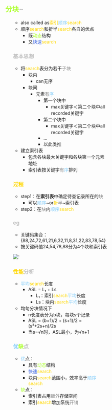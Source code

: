 <div style="float: left; width: 64%; padding: 1%;">
    
    
## <span style="color: silver;"><span style="color: GreenYellow;">分块</span>~

<ul>

- also called as<span style="color: Gold;">索引</span><span style="color: LightSkyBlue;">顺序</span><span style="color: Gold;">search</span>
- 顺序<span style="color: Gold;">search</span>和折半<span style="color: Gold;">search</span>各自的优点
  - 既<span style="color: GreenYellow;">动态</span>结构
  - 又<span style="color: RoyalBlue;">快速</span><span style="color: Gold;">search</span>

</ul>

<ul>

### <span style="color: silver;">基本思想

- 将<span style="color: Gold;">search</span>表分为若干<span style="color: gray;">子块</span>
  - 块内
    - can无序
  - 块间
    - 元素<span style="color: gray;">有</span><span style="color: LightSkyBlue;">序</span>
      - 第一个块中
        - max关键字＜第二个块中all recorded关键字
      - 第二个块中
        - max关键字＜第二个块中all recorded关键字
      - ...
      - 以此类推
- 建立索引表
  - 包含各块最大关键字和各块第一个元素地址
  - 索引表按关键字<span style="color: gray;">有</span><span style="color: LightSkyBlue;">序</span>排列

</ul>

<ul>

### <span style="color: silver;"><span style="color: Gold;">过程

- step1：在**索引表**中确定待查记录所在的<span style="color: gray;">块</span>
  - 可以<span style="color: LightSkyBlue;">顺序</span>~or<span style="color: Gold;">折</span><span style="color: gray;">半</span>~索引表
- step2：在<span style="color: gray;">块</span>内<span style="color: LightSkyBlue;">顺序</span><span style="color: Gold;">search</span>

</ul>

<ul>

### <span style="color: silver;">eg

- 关键码集合：{88,24,72,61,21,6,32,11,8,31,22,83,78,54}
- 按关键码值24,54,78,88分为4个块和索引表

![](https://cdn-mineru.openxlab.org.cn/model-mineru/prod/76ded7a7f7a5d8bfa95e7e4f016ef281090b1deb3b0fa15e348952f286083f80.jpg)`  

</ul>

<ul>

### <span style="color: silver;"><span style="color: Gold;">性能</span>分析

- <span style="color: LightSkyBlue;"><span style="color: LightSkyBlue;">平均</span></span><span style="color: Gold;">search</span>长度
  - ASL = L₁ + Ls
    - L₁：索引<span style="color: Gold;">search</span><span style="color: LightSkyBlue;">平均</span>长度
    - Ls：块内<span style="color: Gold;">search</span><span style="color: LightSkyBlue;">平均</span>长度
- 均匀分块情况下
  - n长度表分为b块，每块s个记录
  - ASL = (b+1)/2 + (s+1)/2 = (s²+2s+n)/2s
  - 当s=√n时，ASL最小，为√n+1

</ul>

<ul>

### <span style="color: silver;"><span style="color: LightSkyBlue;">优</span><span style="color: GreenYellow;">缺</span>点

- <span style="color: LightSkyBlue;">优</span>点：
  - 具有<span style="color: GreenYellow;">动态</span>结构
  - <span style="color: RoyalBlue;">快速</span><span style="color: Gold;">search</span>
  - 块内<span style="color: Gold;">search</span>范围小，效率高于<span style="color: LightSkyBlue;">顺序</span><span style="color: Gold;">search</span>
- <span style="color: GreenYellow;">缺</span>点：
  - 索引表占用<span style="color: gray;">额外</span>存储空间
  - 索引<span style="color: Gold;">search</span>增加系统<span style="color: gray;">开销</span>

</ul>

</ul>

</ul>
</div>
<div style="float: right; width: 26%; padding: 1%;">

</div>
<div style="clear: both;"></div>
